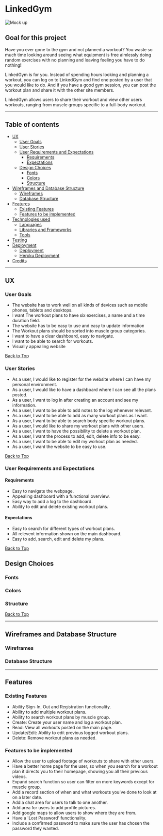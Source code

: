 # **LinkedGym**

![Mock up](wireframes/mock-up.png)

## **Goal for this project**
Have you ever gone to the gym and not planned a workout? You waste so much time looking around seeing
what equipment is free aimlessly doing random exercises with no planning and leaving feeling you have to do nothing!

LinkedGym is for you. Instead of spending hours looking and planning a workout, you can log on to LinkedGym and find
one posted by a user that you would like to do. And if you have a good gym session, you can post the workout plan and share it with 
the other site members.

LinkedGym allows users to share their workout and view other users workouts, ranging from muscle groups specific to 
a full-body workout.

--- 

<a></a>

## Table of contents 
* [UX](#ux)
    * [User Goals](#user-goals)
    * [User Stories](#user-stories)
    * [User Requirements and Expectations](#user-requirements-and-expectations)
        * [Requirements](#requirements)
        * [Expectations](#expectations)
    * [Design Choices](#design-choices)
        * [Fonts](#fonts)
        * [Colors](#colors)
        * [Structure](#structure)
* [Wireframes and Database Structure](#wireframes-database-structure)
    * [Wireframes](#wireframes)
    * [Database Structure](#database-structure)
* [Features](#features)
    * [Existing Features](#existing-features)
    * [Features to be implemented](#features-to-be-implemented)
* [Technologies used](#technologies-used)
    * [Languages](#languages)
    * [Libraries and Frameworks](#libraries-and-frameworks)
    * [Tools](#tools)
* [Testing](#testing)
* [Deployment](#deployment)
    * [Deployment](#deployment)
    * [Heroku Deployment](#heroku-deployment)
* [Credits](#credits)

--- 

<a name="ux"></a>

## **UX**

<a></a>

### **User Goals**
* The website has to work well on all kinds of devices such as mobile phones, tablets and desktops.
* I want The workout plans to have six exercises, a name and a time duration field.
* The website has to be easy to use and easy to update information
* The Workout plans should be sorted into muscle group categories. 
* I want to have a clear dashboard, easy to navigate.
* I want to be able to search for workouts.
* Visually appealing website

[Back to Top](#table-of-contents)

<a></a>

### **User Stories**

* As a user, I would like to register for the website where I can have my personal environment.
* As a user, I would like to have a dashboard where I can see all the plans posted. 
* As a user, I want to log in after creating an account and see my information.
* As a user, I want to be able to add notes to the log whenever relevant.  
* As a user, I want to be able to add as many workout plans as I want. 
* As a user, I want to be able to search body specific workout plans. 
* As a user, I would like to share my workout plans with other users. 
* As a user, I want to have the possibility to delete a workout plan.
* As a user, I want the process to add, edit, delete info to be easy. 
* As a user, I want to be able to edit my workout plan as needed.
* As a user, I want the website to be easy to use. 

[Back to Top](#table-of-contents)

<a></a>

### **User Requirements and Expectations**

<a></a>

#### Requirements

* Easy to navigate the webpage.
* Appealing dashboard with a functional overview.
* Easy way to add a log to the dashboard.
* Ability to edit and delete existing workout plans.

<a></a>

#### Expectations

* Easy to search for different types of workout plans.
* All relevent information shown on the main dashboard.
* Easy to add, search, edit and delete my plans. 

[Back to Top](#table-of-contents)

<a></a>

## **Design Choices**

<a></a>

### **Fonts**

<a></a>

### **Colors**

<a></a>

### **Structure**


[Back to Top](#table-of-contents)

--- 
<a></a>

## **Wireframes and Database Structure**

### **Wireframes**

### **Database Structure**

---

<a></a>

## **Features**

<a></a>

### **Existing Features**

* Ability Sign-In, Out and Registration functionality.
* Ability to add multiple workout plans.
* Ability to search workout plans by muscle group. 
* Create: Create your user name and log a workout plan. 
* Read: View all workouts posted on the main page.
* Update/Edit: Ability to edit previous logged workout plans.
* Delete: Remove workout plans as needed.

<a></a>

### **Features to be implemented**

* Allow the user to upload footage of workouts to share with other users.
* Have a better home page for the user, so when you search for a workout plan it directs you to their homepage, showing you all their previous videos.
* Expand search function so user can filter on more keywords except for muscle group.
* Add a record section of when and what workouts you've done to look at on a later date.
* Add a chat area for users to talk to one another.
* Add area for users to add profile pictures.
* Add google maps to allow users to show where they are from.
* Have a 'Lost Password' functionality.
* Include a confirmed password to make sure the user has chosen the password they wanted. 